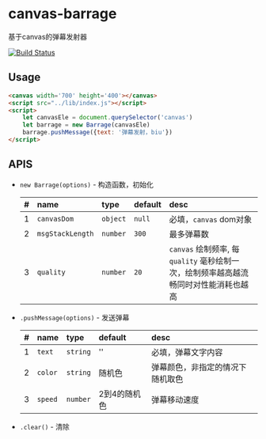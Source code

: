 # canvas-barrage

基于canvas的弹幕发射器

[![Build Status](https://travis-ci.org/zhaofinger/canvas-barrage.svg?branch=master)](https://travis-ci.org/zhaofinger/canvas-barrage)

## Usage

```html
<canvas width='700' height='400'></canvas>
<script src="../lib/index.js"></script>
<script>
    let canvasEle = document.querySelector('canvas')
    let barrage = new Barrage(canvasEle)
    barrage.pushMessage({text: '弹幕发射，biu'})
</script>
```

## APIS

- `new Barrage(options)` - 构造函数，初始化

    | # | name | type | default | desc |
    | :--- | :--- |:--- | :--- | :--- |
    | 1 | `canvasDom` | `object` | `null` | 必填，`canvas` dom对象 |
    | 2 | `msgStackLength` | `number` | `300` | 最多弹幕数 |
    | 3 | `quality` | `number` | `20` | `canvas` 绘制频率, 每 `quality` 毫秒绘制一次，绘制频率越高越流畅同时对性能消耗也越高 |

- `.pushMessage(options)` - 发送弹幕

    | # | name | type | default | desc |
    | :--- | :--- |:--- | :--- | :--- |
    | 1 | `text` | `string` | '' | 必填，弹幕文字内容 |
    | 2 | `color` | `string` | 随机色 | 弹幕颜色，非指定的情况下随机取色 |
    | 3 | `speed` | `number` | 2到4的随机色 | 弹幕移动速度 |

- `.clear()` - 清除